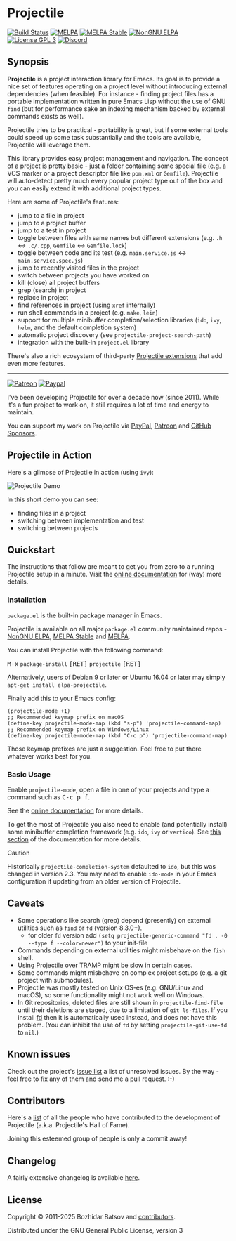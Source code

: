 # Projectile

[![Build Status](https://github.com/bbatsov/projectile/workflows/CI/badge.svg)](https://github.com/bbatsov/projectile/actions?query=workflow%3ACI)
[![MELPA](http://melpa.org/packages/projectile-badge.svg)](http://melpa.org/#/projectile)
[![MELPA Stable](http://stable.melpa.org/packages/projectile-badge.svg)](http://stable.melpa.org/#/projectile)
[![NonGNU ELPA](https://elpa.nongnu.org/nongnu/projectile.svg)](https://elpa.nongnu.org/nongnu/projectile.html)
[![License GPL 3][badge-license]](http://www.gnu.org/licenses/gpl-3.0.txt)
[![Discord](https://img.shields.io/badge/chat-on%20discord-7289da.svg?sanitize=true)](https://discord.gg/3Cf2Qpyry5)

## Synopsis

**Projectile** is a project interaction library for Emacs. Its goal is to
provide a nice set of features operating on a project level without
introducing external dependencies (when feasible). For instance -
finding project files has a portable implementation written in pure
Emacs Lisp without the use of GNU `find` (but for performance sake an
indexing mechanism backed by external commands exists as well).

Projectile tries to be practical - portability is great, but if some
external tools could speed up some task substantially and the tools
are available, Projectile will leverage them.

This library provides easy project management and navigation. The concept of a
project is pretty basic - just a folder containing some special file (e.g. a VCS
marker or a project descriptor file like `pom.xml` or `Gemfile`). Projectile
will auto-detect pretty much every popular project type out of the box
and you can easily extend it with additional project types.

Here are some of Projectile's features:

* jump to a file in project
* jump to a project buffer
* jump to a test in project
* toggle between files with same names but different extensions (e.g. `.h` <-> `.c/.cpp`, `Gemfile` <-> `Gemfile.lock`)
* toggle between code and its test (e.g. `main.service.js` <-> `main.service.spec.js`)
* jump to recently visited files in the project
* switch between projects you have worked on
* kill (close) all project buffers
* grep (search) in project
* replace in project
* find references in project (using `xref` internally)
* run shell commands in a project (e.g. `make`, `lein`)
* support for multiple minibuffer completion/selection libraries (`ido`, `ivy`, `helm`, and the default completion system)
* automatic project discovery (see `projectile-project-search-path`)
* integration with the built-in `project.el` library

There's also a rich ecosystem of third-party [Projectile extensions](https://melpa.org/#/?q=projectile) that add even more features.

---------------
[![Patreon](https://img.shields.io/badge/patreon-donate-orange.svg)](https://www.patreon.com/bbatsov)
[![Paypal](https://www.paypalobjects.com/en_US/i/btn/btn_donate_SM.gif)](https://www.paypal.com/cgi-bin/webscr?cmd=_s-xclick&hosted_button_id=GRQKNBM6P8VRQ)

I've been developing Projectile for over a decade now (since 2011). While it's a fun
project to work on, it still requires a lot of time and energy to
maintain.

You can support my work on Projectile via
 [PayPal](https://www.paypal.me/bbatsov),
 [Patreon](https://www.patreon.com/bbatsov) and
 [GitHub Sponsors](https://github.com/sponsors/bbatsov).

## Projectile in Action

Here's a glimpse of Projectile in action (using `ivy`):

![Projectile Demo](doc/modules/ROOT/assets/images/projectile-demo.gif)

In this short demo you can see:

* finding files in a project
* switching between implementation and test
* switching between projects

## Quickstart

The instructions that follow are meant to get you from zero to a running Projectile setup
in a minute.  Visit the
[online documentation](https://docs.projectile.mx) for (way) more
details.

### Installation

`package.el` is the built-in package manager in Emacs.

Projectile is available on all major `package.el` community
maintained repos - [NonGNU ELPA](https://elpa.nongnu.org),
[MELPA Stable](http://stable.melpa.org)
and [MELPA](http://melpa.org).

You can install Projectile with the following command:

<kbd>M-x</kbd> `package-install` <kbd>[RET]</kbd> `projectile` <kbd>[RET]</kbd>

Alternatively, users of Debian 9 or later or Ubuntu 16.04 or later may
simply `apt-get install elpa-projectile`.

Finally add this to your Emacs config:

```elisp
(projectile-mode +1)
;; Recommended keymap prefix on macOS
(define-key projectile-mode-map (kbd "s-p") 'projectile-command-map)
;; Recommended keymap prefix on Windows/Linux
(define-key projectile-mode-map (kbd "C-c p") 'projectile-command-map)
```

Those keymap prefixes are just a suggestion. Feel free to put there whatever works best for you.

### Basic Usage

Enable `projectile-mode`, open a file in one of your projects and type a command such as <kbd>C-c p f</kbd>.

See the [online documentation](https://docs.projectile.mx) for more details.

To get the most of Projectile you also need to enable (and potentially install)
some minibuffer completion framework (e.g. `ido`, `ivy` or `vertico`). See
[this
section](https://docs.projectile.mx/projectile/configuration.html#completion-options)
of the documentation for more details.

> [!CAUTION]
>
> Historically `projectile-completion-system` defaulted to `ido`, but this was
> changed in version 2.3. You may need to enable `ido-mode` in your Emacs
> configuration if updating from an older version of Projectile.

## Caveats

* Some operations like search (grep) depend (presently) on external
  utilities such as `find` or `fd` (version 8.3.0+).
  * for older `fd` version add `(setq projectile-generic-command "fd . -0 --type f --color=never")` to your init-file
* Commands depending on external utilities might misbehave on the `fish` shell.
* Using Projectile over TRAMP might be slow in certain cases.
* Some commands might misbehave on complex project setups (e.g. a git project with submodules).
* Projectile was mostly tested on Unix OS-es (e.g. GNU/Linux and macOS), so some functionality might not work well on Windows.
* In Git repositories, deleted files are still shown in `projectile-find-file`
  until their deletions are staged, due to a limitation of `git ls-files`. If
  you install [fd](https://github.com/sharkdp/fd) then it is automatically used
  instead, and does not have this problem. (You can inhibit the use of `fd` by
  setting `projectile-git-use-fd` to `nil`.)

## Known issues

Check out the project's
[issue list](https://github.com/bbatsov/projectile/issues?sort=created&direction=desc&state=open)
a list of unresolved issues. By the way - feel free to fix any of them
and send me a pull request. :-)

## Contributors

Here's a [list](https://github.com/bbatsov/projectile/contributors) of all the people who have contributed to the
development of Projectile (a.k.a. Projectile's Hall of Fame).

Joining this esteemed group of people is only a commit away!

## Changelog

A fairly extensive changelog is available [here](CHANGELOG.md).

[badge-license]: https://img.shields.io/badge/license-GPL_3-green.svg

## License

Copyright © 2011-2025 Bozhidar Batsov and
[contributors](https://github.com/bbatsov/projectile/contributors).

Distributed under the GNU General Public License, version 3
